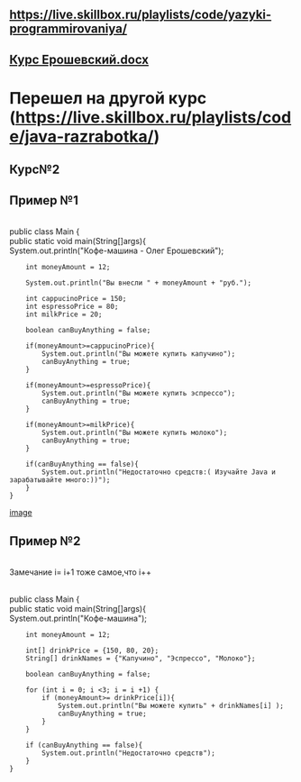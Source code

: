 ## https://live.skillbox.ru/playlists/code/yazyki-programmirovaniya/
## [Курс Ерошевский.docx](https://github.com/Eroshevskiy/eroshevskiy205/files/7940296/default.docx)

# Перешел на другой курс (https://live.skillbox.ru/playlists/code/java-razrabotka/)

## Курс№2

## Пример №1
<br/>public class Main {
   <br/> public static void main(String[]args){
       <br/> System.out.println("Кофе-машина - Олег Ерошевский");

        int moneyAmount = 12;

        System.out.println("Вы внесли " + moneyAmount + "руб.");

        int cappucinoPrice = 150;
        int espressoPrice = 80;
        int milkPrice = 20;

        boolean canBuyAnything = false;

        if(moneyAmount>=cappucinoPrice){
            System.out.println("Вы можете купить капучино");
            canBuyAnything = true;
        }

        if(moneyAmount>=espressoPrice){
            System.out.println("Вы можете купить эспрессо");
            canBuyAnything = true;
        }

        if(moneyAmount>=milkPrice){
            System.out.println("Вы можете купить молоко");
            canBuyAnything = true;
        }

        if(canBuyAnything == false){
            System.out.println("Недостаточно средств:( Изучайте Java и зарабатывайте много:))");
        }
    }
[image](https://user-images.githubusercontent.com/97594146/154117138-12bd9dd3-9a40-43bf-86ea-dd9f65b80144.png)

## Пример №2 

<br/>Замечание i= i+1 тоже самое,что i++


<br/>public class Main {
    <br/>public static void main(String[]args){
       <br/> System.out.println("Кофе-машина");

        int moneyAmount = 12;

        int[] drinkPrice = {150, 80, 20};
        String[] drinkNames = {"Капучино", "Эспрессо", "Молоко"};

        boolean canBuyAnything = false;

        for (int i = 0; i <3; i = i +1) {
            if (moneyAmount>= drinkPrice[i]){
                System.out.println("Вы можете купить" + drinkNames[i] );
                canBuyAnything = true;
            }
        }

        if (canBuyAnything == false){
            System.out.println("Недостаточно средств");
        }
    }




